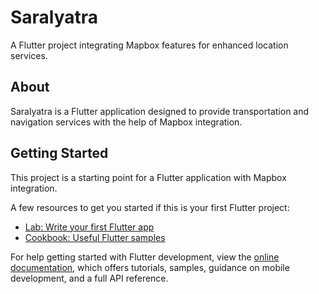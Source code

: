 # Saralyatra

A Flutter project integrating Mapbox features for enhanced location services.

## About

Saralyatra is a Flutter application designed to provide transportation and navigation services with the help of Mapbox integration.

## Getting Started

This project is a starting point for a Flutter application with Mapbox integration.

A few resources to get you started if this is your first Flutter project:

- [Lab: Write your first Flutter app](https://docs.flutter.dev/get-started/codelab)
- [Cookbook: Useful Flutter samples](https://docs.flutter.dev/cookbook)

For help getting started with Flutter development, view the
[online documentation](https://docs.flutter.dev/), which offers tutorials,
samples, guidance on mobile development, and a full API reference.
